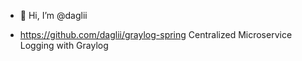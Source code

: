 - 👋 Hi, I’m @daglii

- https://github.com/daglii/graylog-spring Centralized Microservice Logging with Graylog


<!---
daglii/daglii is a ✨ special ✨ repository because its `README.md` (this file) appears on your GitHub profile.
You can click the Preview link to take a look at your changes.
--->
